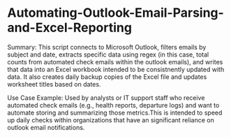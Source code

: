 # Automating-Outlook-Email-Parsing-and-Excel-Reporting
Summary: This script connects to Microsoft Outlook, filters emails by subject and date, extracts specific data using regex (in this case, total counts from automated check emails within the outlook emails), and writes that data into an Excel workbook intended to be consistnently updated with data. It also creates daily backup copies of the Excel file and updates worksheet titles based on dates.

Use Case Example: Used by analysts or IT support staff who receive automated check emails (e.g., health reports, departure logs) and want to automate storing and summarizing those metrics.This is intended to speed up daily checks within organizations that have an significant reliance on outlook email notifications.
